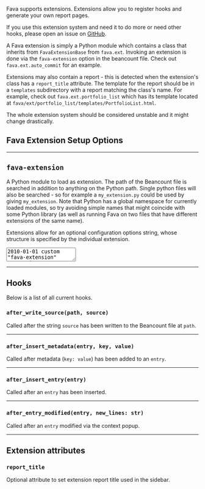 Fava supports extensions. Extensions allow you to register hooks and generate
your own report pages.

If you use this extension system and need it to do more or need other hooks,
please open an issue on [GitHub](https://github.com/beancount/fava/issues).

A Fava extension is simply a Python module which contains a class that inherits
from `FavaExtensionBase` from `fava.ext`. Invoking an extension is done via the
`fava-extension` option in the beancount file. Check out `fava.ext.auto_commit`
for an example.

Extensions may also contain a report - this is detected when the extension's
class has a `report_title` attribute. The template for the report should be in
a `templates` subdirectory with a report matching the class's name. For
example, check out `fava.ext.portfolio_list` which has its template located at
`fava/ext/portfolio_list/templates/PortfolioList.html`.

The whole extension system should be considered unstable and it might change
drastically.

## Fava Extension Setup Options

---

## `fava-extension`

A Python module to load as extension. The path of the Beancount file is
searched in addition to anything on the Python path. Single python files will
also be searched - so for example a `my_extension.py` could be used by giving
`my_extension`. Note that Python has a global namespace for currently loaded
modules, so try avoiding simple names that might coincide with some Python
library (as well as running Fava on two files that have different extensions of
the same name).

Extensions allow for an optional configuration options string, whose structure
is specified by the individual extension.

<pre><textarea is="beancount-textarea">
2010-01-01 custom "fava-extension" "extension-name"
2010-01-01 custom "fava-extension" "extension-with-options" "{'option': 'config_value'}"</textarea></pre>

---

## Hooks

Below is a list of all current hooks.

### `after_write_source(path, source)`

Called after the string `source` has been written to the Beancount file at `path`.

---

### `after_insert_metadata(entry, key, value)`

Called after metadata (`key: value`) has been added to an `entry`.

---

### `after_insert_entry(entry)`

Called after an `entry` has been inserted.

---

### `after_entry_modified(entry, new_lines: str)`

Called after an `entry` modified via the context popup.

---

## Extension attributes

### `report_title`

Optional attribute to set extension report title used in the sidebar.

